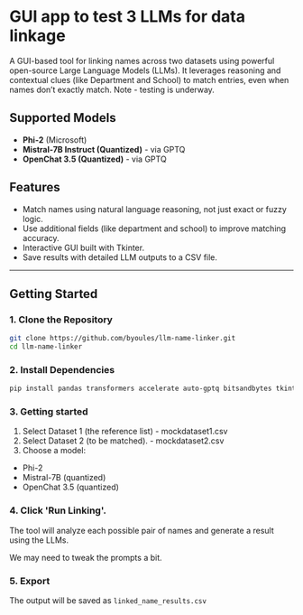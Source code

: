 # GUI app to test 3 LLMs for data linkage

A GUI-based tool for linking names across two datasets using powerful open-source Large Language Models (LLMs). It leverages reasoning and contextual clues (like Department and School) to match entries, even when names don’t exactly match. Note - testing is underway. 

## Supported Models

- **Phi-2** (Microsoft)
- **Mistral-7B Instruct (Quantized)** - via GPTQ
- **OpenChat 3.5 (Quantized)** - via GPTQ

## Features

- Match names using natural language reasoning, not just exact or fuzzy logic.
- Use additional fields (like department and school) to improve matching accuracy.
- Interactive GUI built with Tkinter.
- Save results with detailed LLM outputs to a CSV file.

---

## Getting Started

### 1. Clone the Repository

```bash
git clone https://github.com/byoules/llm-name-linker.git
cd llm-name-linker
```

### 2. Install Dependencies
```bash
pip install pandas transformers accelerate auto-gptq bitsandbytes tkinter
```

### 3. Getting started

1. Select Dataset 1 (the reference list) - mockdataset1.csv
2. Select Dataset 2 (to be matched). - mockdataset2.csv
3. Choose a model:
- Phi-2
- Mistral-7B (quantized)
- OpenChat 3.5 (quantized)

### 4. Click 'Run Linking'.

The tool will analyze each possible pair of names and generate a result using the LLMs.

We may need to tweak the prompts a bit. 

### 5. Export
The output will be saved as `linked_name_results.csv`

